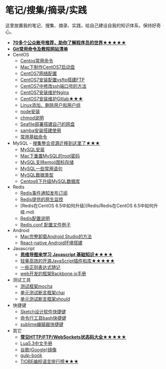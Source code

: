 # 笔记/搜集/摘录/实践

这里放置我的笔记、搜集、摘录、实践，给自己建设自我的知识体系，保持好奇心。

- **[70多个公众账号推荐，助你了解程序员的世界★★★★★](other/公众账号推荐.md)**
- **[Git常用命令及教程网站清单](other/Git%E5%B8%B8%E7%94%A8%E5%91%BD%E4%BB%A4%E6%B8%85%E5%8D%95.md)**
- CentOS 
    - [Centos常用命令](CentOS/CentOS.md)
    - [Mac下制作CentOS7启动盘](CentOS/Mac下制作CentOS7启动盘.md)
    - [CentOS7网络配置](CentOS/CentOS7网络配置.md)
    - [CentOS7安装配置vsftp搭建FTP](CentOS/CentOS7安装配置vsftp搭建FTP.md)
    - [CentOS7中修改ssh端口号的方法](CentOS/CentOS7中修改ssh端口号的方法.md)
    - [CentOS7安装维护Nginx](CentOS/CentOS7安装维护nginx.md)
    - [CentOS7安装维护Gitlab★★★](CentOS/CentOS7安装维护Gitlab.md)
    - [Linux添加、删除用户和用户组](CentOS/Linux添加、删除用户和用户组.md)
    - [node安装](CentOS/node安装.md)
    - [chmod说明](CentOS/chmod.md)
    - [Seafile部署搭建自己的网盘](CentOS/部署Seafile搭建自己的网盘.md)
    - [samba安装搭建使用](CentOS/samba.md)
    - [常用基础命令](CentOS/常用基础命令.md)
- MySQL - [搜集整合资源迁移到这里了★★★](https://github.com/jaywcjlove/mysql-tutorial)
    - [MySQL安装](https://github.com/jaywcjlove/mysql-tutorial)
    - [Mac下重置MySQL的root密码](https://github.com/jaywcjlove/mysql-tutorial)
    - [MySQL支持emoji图标存储](https://github.com/jaywcjlove/mysql-tutorial)
    - [MySQL一些常用语句](https://github.com/jaywcjlove/mysql-tutorial)
    - [MySQL数据类型](https://github.com/jaywcjlove/mysql-tutorial)
    - [Centos6下升级MySQL数据库](https://github.com/jaywcjlove/mysql-tutorial)
- Redis
    - [Redis事件通知发布订阅](Redis/Redis事件通知发布订阅.md)
    - [Redis提供的原生监控](Redis/Redis提供的原生监控.md)
    - [Redis在CentOS 6.5中如何升级](Redis/Redis在CentOS 6.5中如何升级.md)
    - [Redis配置说明](Redis/Redis配置说明.md)
    - [Redis.conf 配置文件例子](Redis/Redis.conf)
- Android
    - [Mac完整卸载Android Studio的方法](Android/Mac%E5%AE%8C%E6%95%B4%E5%8D%B8%E8%BD%BDAndroid%20Studio%E7%9A%84%E6%96%B9%E6%B3%95.md)
    - [React-native Android环境搭建](Android/React-native%20Android%E7%8E%AF%E5%A2%83%E6%90%AD%E5%BB%BA.md)
- Javascript
    - **[思维导图来学习 Javascript 基础知识★★★★](Javascript/)**
    - [轻量高效的开源JavaScript插件和库★★★★★](Javascript/轻量高效的开源JavaScript插件和库.md)
    - [一些正则表达式随记](Javascript/一些正则表达式随记.md)
    - [web开发的框架Backbone.js手册](http://jaywcjlove.github.io/handbook/index.html)
- 测试工具
    - [测试框架mocha](http://jaywcjlove.github.io/handbook/html/%E6%B5%8B%E8%AF%95%E5%B7%A5%E5%85%B7/mocha.html)
    - [单元测试断言框架chai](http://jaywcjlove.github.io/handbook/html/%E6%B5%8B%E8%AF%95%E5%B7%A5%E5%85%B7/chai.html)
    - [单元测试断言框架should](http://jaywcjlove.github.io/handbook/html/%E6%B5%8B%E8%AF%95%E5%B7%A5%E5%85%B7/should.html)
- 快捷键
    - [Sketch设计软件快捷键](http://jaywcjlove.github.io/handbook/html/Shortcuts/Sketch.html)
    - [命令行工具bash快捷键](http://jaywcjlove.github.io/handbook/html/Shortcuts/bash.html)
    - [sublime编辑器快捷键](http://jaywcjlove.github.io/handbook/html/Shortcuts/sublime.html)
- 其它
    - **[常见HTTP/FTP/WebSockets状态码大全★★★★★](other/HTTP-Status-codes.md)**
    - [Lua5.3中文手册](other/Lua5.3.md)
    - [谷歌(Google)镜像](other/谷歌(Google)镜像.md)
    - [gulp-book](http://jaywcjlove.github.io/handbook/html/gulp-book.html)
    - [TIOBE编程语言排行榜★★★](http://www.tiobe.com/tiobe-index/)
